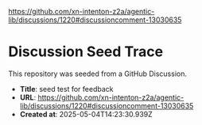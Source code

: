 https://github.com/xn-intenton-z2a/agentic-lib/discussions/1220#discussioncomment-13030635

# Discussion Seed Trace

This repository was seeded from a GitHub Discussion.

- **Title**: seed test for feedback
- **URL**: https://github.com/xn-intenton-z2a/agentic-lib/discussions/1220#discussioncomment-13030635
- **Created at**: 2025-05-04T14:23:30.939Z
